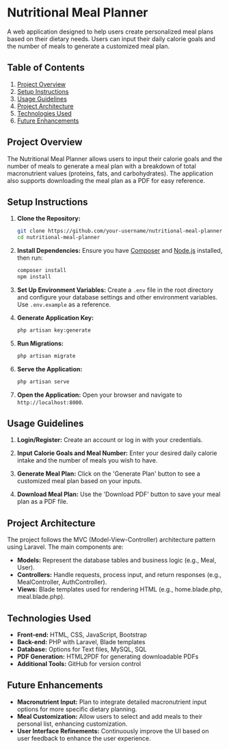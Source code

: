 
# Nutritional Meal Planner

A web application designed to help users create personalized meal plans based on their dietary needs. Users can input their daily calorie goals and the number of meals to generate a customized meal plan.

## Table of Contents

1. [Project Overview](#project-overview)
2. [Setup Instructions](#setup-instructions)
3. [Usage Guidelines](#usage-guidelines)
4. [Project Architecture](#project-architecture)
5. [Technologies Used](#technologies-used)
6. [Future Enhancements](#future-enhancements)

## Project Overview

The Nutritional Meal Planner allows users to input their calorie goals and the number of meals to generate a meal plan with a breakdown of total macronutrient values (proteins, fats, and carbohydrates). The application also supports downloading the meal plan as a PDF for easy reference.

## Setup Instructions

1. **Clone the Repository:**
   ```bash
   git clone https://github.com/your-username/nutritional-meal-planner.git
   cd nutritional-meal-planner
   ```

2. **Install Dependencies:**
   Ensure you have [Composer](https://getcomposer.org/) and [Node.js](https://nodejs.org/) installed, then run:
   ```bash
   composer install
   npm install
   ```

3. **Set Up Environment Variables:**
   Create a `.env` file in the root directory and configure your database settings and other environment variables. Use `.env.example` as a reference.

4. **Generate Application Key:**
   ```bash
   php artisan key:generate
   ```

5. **Run Migrations:**
   ```bash
   php artisan migrate
   ```

6. **Serve the Application:**
   ```bash
   php artisan serve
   ```

7. **Open the Application:**
   Open your browser and navigate to `http://localhost:8000`.

## Usage Guidelines

1. **Login/Register:**
   Create an account or log in with your credentials.

2. **Input Calorie Goals and Meal Number:**
   Enter your desired daily calorie intake and the number of meals you wish to have.

3. **Generate Meal Plan:**
   Click on the 'Generate Plan' button to see a customized meal plan based on your inputs.

4. **Download Meal Plan:**
   Use the 'Download PDF' button to save your meal plan as a PDF file.

## Project Architecture

The project follows the MVC (Model-View-Controller) architecture pattern using Laravel. The main components are:

- **Models:** Represent the database tables and business logic (e.g., Meal, User).
- **Controllers:** Handle requests, process input, and return responses (e.g., MealController, AuthController).
- **Views:** Blade templates used for rendering HTML (e.g., home.blade.php, meal.blade.php).

## Technologies Used

- **Front-end:** HTML, CSS, JavaScript, Bootstrap
- **Back-end:** PHP with Laravel, Blade templates
- **Database:** Options for Text files, MySQL, SQL
- **PDF Generation:** HTML2PDF for generating downloadable PDFs
- **Additional Tools:** GitHub for version control

## Future Enhancements

- **Macronutrient Input:** Plan to integrate detailed macronutrient input options for more specific dietary planning.
- **Meal Customization:** Allow users to select and add meals to their personal list, enhancing customization.
- **User Interface Refinements:** Continuously improve the UI based on user feedback to enhance the user experience.
